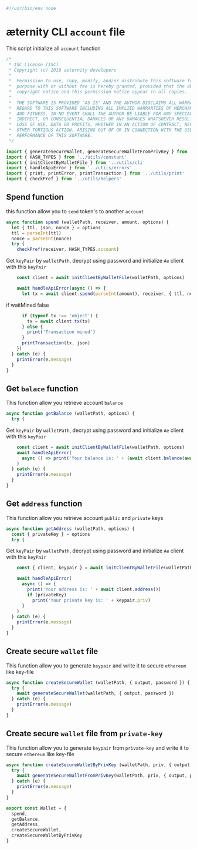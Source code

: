 





  

```js
#!/usr/bin/env node

```







# æternity CLI `account` file

This script initialize all `account` function


  

```js
/*
 * ISC License (ISC)
 * Copyright (c) 2018 aeternity developers
 *
 *  Permission to use, copy, modify, and/or distribute this software for any
 *  purpose with or without fee is hereby granted, provided that the above
 *  copyright notice and this permission notice appear in all copies.
 *
 *  THE SOFTWARE IS PROVIDED "AS IS" AND THE AUTHOR DISCLAIMS ALL WARRANTIES WITH
 *  REGARD TO THIS SOFTWARE INCLUDING ALL IMPLIED WARRANTIES OF MERCHANTABILITY
 *  AND FITNESS. IN NO EVENT SHALL THE AUTHOR BE LIABLE FOR ANY SPECIAL, DIRECT,
 *  INDIRECT, OR CONSEQUENTIAL DAMAGES OR ANY DAMAGES WHATSOEVER RESULTING FROM
 *  LOSS OF USE, DATA OR PROFITS, WHETHER IN AN ACTION OF CONTRACT, NEGLIGENCE OR
 *  OTHER TORTIOUS ACTION, ARISING OUT OF OR IN CONNECTION WITH THE USE OR
 *  PERFORMANCE OF THIS SOFTWARE.
 */

import { generateSecureWallet, generateSecureWalletFromPrivKey } from '../utils/account'
import { HASH_TYPES } from '../utils/constant'
import { initClientByWalletFile } from '../utils/cli'
import { handleApiError } from '../utils/errors'
import { print, printError, printTransaction } from '../utils/print'
import { checkPref } from '../utils/helpers'


```







## Spend function
this function allow you to `send` token's to another `account`


  

```js
async function spend (walletPath, receiver, amount, options) {
  let { ttl, json, nonce } = options
  ttl = parseInt(ttl)
  nonce = parseInt(nonce)
  try {
    checkPref(receiver, HASH_TYPES.account)

```







Get `keyPair` by `walletPath`, decrypt using password and initialize `Ae` client with this `keyPair`


  

```js
    const client = await initClientByWalletFile(walletPath, options)

    await handleApiError(async () => {
      let tx = await client.spend(parseInt(amount), receiver, { ttl, nonce })

```







if waitMined false


  

```js
      if (typeof tx !== 'object') {
        tx = await client.tx(tx)
      } else {
        print('Transaction mined')
      }
      printTransaction(tx, json)
    })
  } catch (e) {
    printError(e.message)
  }
}


```







## Get `balace` function
This function allow you retrieve account `balance`


  

```js
async function getBalance (walletPath, options) {
  try {

```







Get `keyPair` by `walletPath`, decrypt using password and initialize `Ae` client with this `keyPair`


  

```js
    const client = await initClientByWalletFile(walletPath, options)
    await handleApiError(
      async () => print('Your balance is: ' + (await client.balance(await client.address())))
    )
  } catch (e) {
    printError(e.message)
  }
}


```







## Get `address` function
This function allow you retrieve account `public` and `private` keys


  

```js
async function getAddress (walletPath, options) {
  const { privateKey } = options
  try {

```







Get `keyPair` by `walletPath`, decrypt using password and initialize `Ae` client with this `keyPair`


  

```js
    const { client, keypair } = await initClientByWalletFile(walletPath, options, true)

    await handleApiError(
      async () => {
        print('Your address is: ' + await client.address())
        if (privateKey)
          print('Your private key is: ' + keypair.priv)
      }
    )
  } catch (e) {
    printError(e.message)
  }
}


```







## Create secure `wallet` file
This function allow you to generate `keypair` and write it to secure `ethereum` like key-file


  

```js
async function createSecureWallet (walletPath, { output, password }) {
  try {
    await generateSecureWallet(walletPath, { output, password })
  } catch (e) {
    printError(e.message)
  }
}


```







## Create secure `wallet` file from `private-key`
This function allow you to generate `keypair` from `private-key` and write it to secure `ethereum` like key-file


  

```js
async function createSecureWalletByPrivKey (walletPath, priv, { output, password }) {
  try {
    await generateSecureWalletFromPrivKey(walletPath, priv, { output, password })
  } catch (e) {
    printError(e.message)
  }
}

export const Wallet = {
  spend,
  getBalance,
  getAddress,
  createSecureWallet,
  createSecureWalletByPrivKey
}


```




